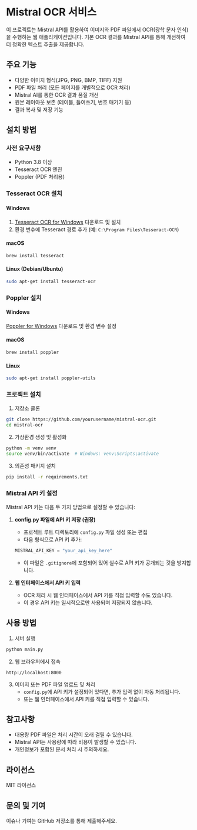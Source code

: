 # Mistral OCR 서비스

이 프로젝트는 Mistral API를 활용하여 이미지와 PDF 파일에서 OCR(광학 문자 인식)을 수행하는 웹 애플리케이션입니다. 기본 OCR 결과를 Mistral API를 통해 개선하여 더 정확한 텍스트 추출을 제공합니다.

## 주요 기능

- 다양한 이미지 형식(JPG, PNG, BMP, TIFF) 지원
- PDF 파일 처리 (모든 페이지를 개별적으로 OCR 처리)
- Mistral AI를 통한 OCR 결과 품질 개선
- 원본 레이아웃 보존 (테이블, 들여쓰기, 번호 매기기 등)
- 결과 복사 및 저장 기능

## 설치 방법

### 사전 요구사항

- Python 3.8 이상
- Tesseract OCR 엔진
- Poppler (PDF 처리용)

### Tesseract OCR 설치

#### Windows
1. [Tesseract OCR for Windows](https://github.com/UB-Mannheim/tesseract/wiki) 다운로드 및 설치
2. 환경 변수에 Tesseract 경로 추가 (예: `C:\Program Files\Tesseract-OCR`)

#### macOS
```bash
brew install tesseract
```

#### Linux (Debian/Ubuntu)
```bash
sudo apt-get install tesseract-ocr
```

### Poppler 설치

#### Windows
[Poppler for Windows](https://github.com/oschwartz10612/poppler-windows/releases/) 다운로드 및 환경 변수 설정

#### macOS
```bash
brew install poppler
```

#### Linux
```bash
sudo apt-get install poppler-utils
```

### 프로젝트 설치

1. 저장소 클론
```bash
git clone https://github.com/yourusername/mistral-ocr.git
cd mistral-ocr
```

2. 가상환경 생성 및 활성화
```bash
python -m venv venv
source venv/bin/activate  # Windows: venv\Scripts\activate
```

3. 의존성 패키지 설치
```bash
pip install -r requirements.txt
```

### Mistral API 키 설정

Mistral API 키는 다음 두 가지 방법으로 설정할 수 있습니다:

1. **config.py 파일에 API 키 저장 (권장)**
   - 프로젝트 루트 디렉토리에 `config.py` 파일 생성 또는 편집
   - 다음 형식으로 API 키 추가:
   ```python
   MISTRAL_API_KEY = "your_api_key_here"
   ```
   - 이 파일은 `.gitignore`에 포함되어 있어 실수로 API 키가 공개되는 것을 방지합니다.

2. **웹 인터페이스에서 API 키 입력**
   - OCR 처리 시 웹 인터페이스에서 API 키를 직접 입력할 수도 있습니다.
   - 이 경우 API 키는 일시적으로만 사용되며 저장되지 않습니다.

## 사용 방법

1. 서버 실행
```bash
python main.py
```

2. 웹 브라우저에서 접속
```
http://localhost:8000
```

3. 이미지 또는 PDF 파일 업로드 및 처리
   - `config.py`에 API 키가 설정되어 있다면, 추가 입력 없이 자동 처리됩니다.
   - 또는 웹 인터페이스에서 API 키를 직접 입력할 수 있습니다.

## 참고사항

- 대용량 PDF 파일은 처리 시간이 오래 걸릴 수 있습니다.
- Mistral API는 사용량에 따라 비용이 발생할 수 있습니다.
- 개인정보가 포함된 문서 처리 시 주의하세요.

## 라이선스

MIT 라이선스

## 문의 및 기여

이슈나 기여는 GitHub 저장소를 통해 제출해주세요. 